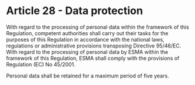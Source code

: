 # Article 28 - Data protection


With regard to the processing of personal data within the framework of this Regulation, competent authorities shall carry out their tasks for the purposes of this Regulation in accordance with the national laws, regulations or administrative provisions transposing Directive 95/46/EC. With regard to the processing of personal data by ESMA within the framework of this Regulation, ESMA shall comply with the provisions of Regulation (EC) No 45/2001.

Personal data shall be retained for a maximum period of five years.
